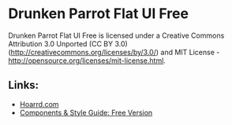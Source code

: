 Drunken Parrot Flat UI Free
=======

Drunken Parrot Flat UI Free is licensed under a Creative Commons Attribution 3.0 Unported (CC BY 3.0)  (http://creativecommons.org/licenses/by/3.0/) and MIT License - http://opensource.org/licenses/mit-license.html.

## Links:

+ [Hoarrd.com](http://hoarrd.com)
+ [Components & Style Guide: Free Version](http://hoarrd.github.io/drunken-parrot-flat-ui/)